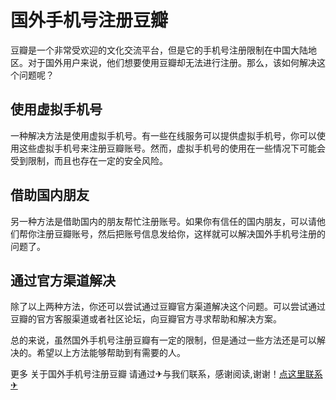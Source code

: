 # 国外手机号注册豆瓣

豆瓣是一个非常受欢迎的文化交流平台，但是它的手机号注册限制在中国大陆地区。对于国外用户来说，他们想要使用豆瓣却无法进行注册。那么，该如何解决这个问题呢？

## 使用虚拟手机号

一种解决方法是使用虚拟手机号。有一些在线服务可以提供虚拟手机号，你可以使用这些虚拟手机号来注册豆瓣账号。然而，虚拟手机号的使用在一些情况下可能会受到限制，而且也存在一定的安全风险。

## 借助国内朋友

另一种方法是借助国内的朋友帮忙注册账号。如果你有信任的国内朋友，可以请他们帮你注册豆瓣账号，然后把账号信息发给你，这样就可以解决国外手机号注册的问题了。

## 通过官方渠道解决

除了以上两种方法，你还可以尝试通过豆瓣官方渠道解决这个问题。可以尝试通过豆瓣的官方客服渠道或者社区论坛，向豆瓣官方寻求帮助和解决方案。

总的来说，虽然国外手机号注册豆瓣有一定的限制，但是通过一些方法还是可以解决的。希望以上方法能够帮助到有需要的人。

更多 关于国外手机号注册豆瓣 请通过✈与我们联系，感谢阅读,谢谢！[点这里联系✈](https://ss.k02.cc)